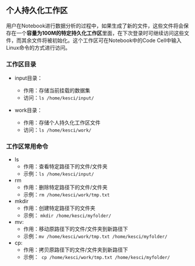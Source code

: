 ## 个人持久化工作区

用户在Notebook进行数据分析的过程中，如果生成了新的文件，这些文件将会保存在一个**容量为100M的特定持久化工作区**里面，在下次登录时可继续访问这些文件，而其余文件将被初始化。这个工作区可在Notebook中的Code Cell中输入Linux命令的方式进行访问。

### 工作区目录
* input目录：
  * 作用：存储当前挂载的数据集
  * 访问：```ls /home/kesci/input/```

* work目录：
  * 作用：存储个人持久化工作区文件
  * 访问：```ls /home/kesci/work/```



### 工作区常用命令

* ls
    * 作用：查看特定路径下的文件/文件夹
    * 示例：```ls /home/kesci/input/```
* rm
    * 作用：删除特定路径下的文件/文件夹
    * 示例：```rm /home/kesci/work/tmp.txt``` 
* mkdir 
    * 作用：创建特定路径下的文件夹
    * 示例： ```mkdir /home/kesci/myfolder/```
* mv:
    * 作用：移动原路径下的文件/文件夹到新路径下
    * 示例：```mv /home/kesci/work/tmp.txt /home/kesci/myfolder/```
* cp:
    * 作用：拷贝原路径下的文件/文件夹到新路径下
    * 示例：``` cp /home/kesci/work/tmp.txt /home/kesci/myfolder/```
